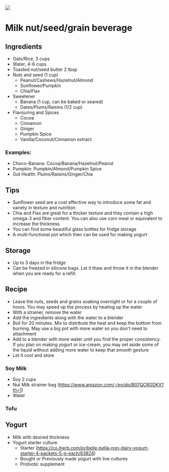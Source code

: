 ![](/images/pages-icons/milks-yogurts.png)

# Milk nut/seed/grain beverage

## Ingredients

- Oats/Rice, 3 cups
- Water, 4-6 cups
- Toasted nut/seed butter 2 tbsp
- Nuts and seed (1 cup)
  - Peanut/Cashews/Hazelnut/Almond
  - Sunflower/Pumpkin
  - Chia/Flax
- Sweetener
  - Banana (1 cup, can be baked or seared)
  - Dates/Plums/Raisins (1/2 cup)
- Flavouring and Spices
  - Cocoa
  - Cinnamon
  - Ginger
  - Pumpkin Spice
  - Vanilla/Coconut/Cinnamon extract

### Examples:
 - Choco-Banana: Cocoa/Banana/Hazelnut/Peanut
 - Pumpkin: Pumpkin/Almond/Pumpkin Spice
 - Gut Health: Plums/Raisins/Ginger/Chia

## Tips

- Sunflower seed are a cost effective way to introduce some fat and variety in texture and nutrition
- Chia and Flax are great for a thicker texture and  they contain a high omega-3 and fiber content. You can also use corn meal or equivalent to increase the thickness
- You can find some beautiful glass bottles for fridge storage
- A multi-functional pot which then can be used for making yogurt 

## Storage

- Up to 3 days in the fridge
- Can be freezed in silicone bags. Let it thaw and throw it in the blender when you are ready for a refill.

## Recipe

- Leave the nuts, seeds and grains soaking overnight or for a couple of hours. You may speed up the process by heating up the water
- With a strainer, remove the water
- Add the ingredients along with the water to a blender
- Boil for 20 minutes. Mix to distribute the heat and keep the bottom from burning. May use a big pot with more water so you don't need to attachment  
- Add to a blender with more water until you find the proper consistency. If you plan on making yogurt or ice-cream, you may set aside some of the liquid without adding more water to keep that smooth gesture  
- Let it cool and store

### Soy Milk

- Soy 2 cups
- Nut Milk strainer bag (https://www.amazon.com/-/en/dp/B07QCRGDKX?th=1)
- Water

### Tofu

## Yogurt

- Milk with desired thickness
- Yogurt starter culture
  - Starter (https://co.iherb.com/pr/belle-bella-non-dairy-yogurt-starter-4-packets-5-g-each/63824)
  - Bought or Previously made yogurt with live cultures
  - Probiotic supplement